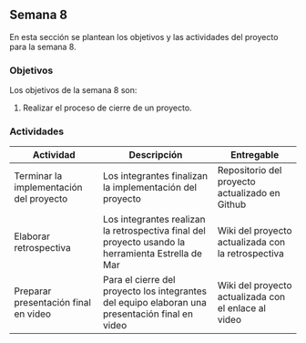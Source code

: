 ## Semana 8

En esta sección se plantean los objetivos y las actividades del proyecto para la semana 8.

### Objetivos

Los objetivos de la semana 8 son:

1. Realizar el proceso de cierre de un proyecto.

### Actividades

| Actividad                               | Descripción                                                                                        | Entregable                                           |
| --------------------------------------- | -------------------------------------------------------------------------------------------------- | ---------------------------------------------------- |
| Terminar la implementación del proyecto | Los integrantes finalizan la implementación del proyecto                                           | Repositorio del proyecto actualizado en Github       |
| Elaborar retrospectiva                  | Los integrantes realizan la retrospectiva final del proyecto usando la herramienta Estrella de Mar | Wiki del proyecto actualizada con la retrospectiva   |
| Preparar presentación final en video    | Para el cierre del proyecto los integrantes del equipo elaboran una presentación final en video    | Wiki del proyecto actualizada con el enlace al video |
